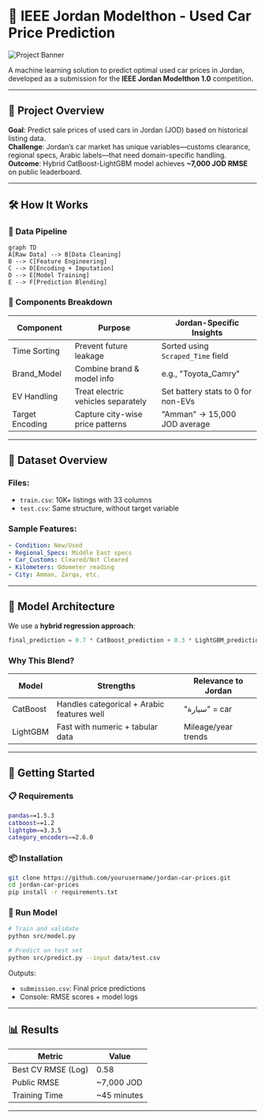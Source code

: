 
# 🚗 IEEE Jordan Modelthon - Used Car Price Prediction

![Project Banner](https://img.freepik.com/free-vector/car-sale-illustration_23-2147726308.jpg)

A machine learning solution to predict optimal used car prices in Jordan, developed as a submission for the **IEEE Jordan Modelthon 1.0** competition.

---

## 📌 Project Overview

**Goal**: Predict sale prices of used cars in Jordan (JOD) based on historical listing data.  
**Challenge**: Jordan’s car market has unique variables—customs clearance, regional specs, Arabic labels—that need domain-specific handling.  
**Outcome**: Hybrid CatBoost-LightGBM model achieves **~7,000 JOD RMSE** on public leaderboard.

---

## 🛠️ How It Works

### 🔁 Data Pipeline
```mermaid
graph TD
A[Raw Data] --> B[Data Cleaning]
B --> C[Feature Engineering]
C --> D[Encoding + Imputation]
D --> E[Model Training]
E --> F[Prediction Blending]
```

### 🧩 Components Breakdown

| Component        | Purpose                                | Jordan-Specific Insights                     |
|------------------|----------------------------------------|----------------------------------------------|
| Time Sorting     | Prevent future leakage                 | Sorted using `Scraped_Time` field            |
| Brand_Model      | Combine brand & model info             | e.g., "Toyota_Camry"                         |
| EV Handling      | Treat electric vehicles separately     | Set battery stats to 0 for non-EVs           |
| Target Encoding  | Capture city-wise price patterns       | "Amman" → 15,000 JOD average                 |

---

## 📂 Dataset Overview

### Files:
- `train.csv`: 10K+ listings with 33 columns
- `test.csv`: Same structure, without target variable

### Sample Features:
```yaml
- Condition: New/Used
- Regional_Specs: Middle East specs
- Car_Customs: Cleared/Not Cleared
- Kilometers: Odometer reading
- City: Amman, Zarqa, etc.
```

---

## 🧠 Model Architecture

We use a **hybrid regression approach**:

```python
final_prediction = 0.7 * CatBoost_prediction + 0.3 * LightGBM_prediction
```

### Why This Blend?

| Model     | Strengths                                  | Relevance to Jordan |
|-----------|--------------------------------------------|---------------------|
| CatBoost  | Handles categorical + Arabic features well | "سيارة" = car       |
| LightGBM  | Fast with numeric + tabular data           | Mileage/year trends |

---

## 🚀 Getting Started

### 📋 Requirements

```bash
pandas==1.5.3
catboost==1.2
lightgbm==3.3.5
category_encoders==2.6.0
```

### 📦 Installation

```bash
git clone https://github.com/yourusername/jordan-car-prices.git
cd jordan-car-prices
pip install -r requirements.txt
```

### 🏃 Run Model

```bash
# Train and validate
python src/model.py

# Predict on test set
python src/predict.py --input data/test.csv
```

Outputs:
- `submission.csv`: Final price predictions
- Console: RMSE scores + model logs

---

## 📊 Results

| Metric            | Value         |
|-------------------|---------------|
| Best CV RMSE (Log)| 0.58          |
| Public RMSE       | ~7,000 JOD    |
| Training Time     | ~45 minutes   |

---

